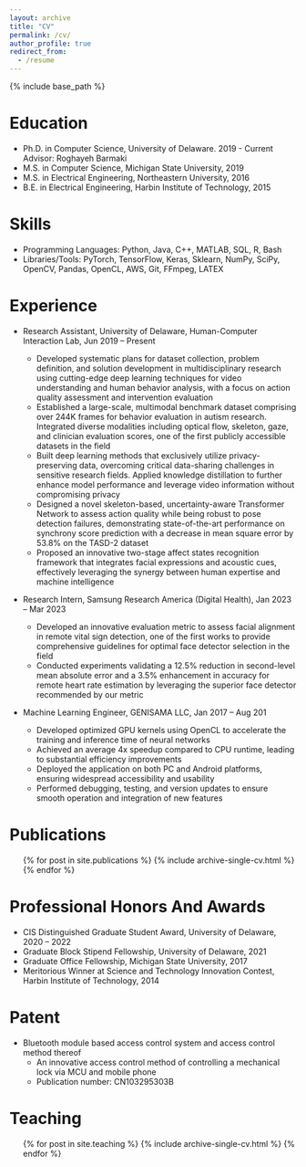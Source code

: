 ```yaml
---
layout: archive
title: "CV"
permalink: /cv/
author_profile: true
redirect_from:
  - /resume
---
```


{% include base_path %}

Education
======
* Ph.D. in Computer Science, University of Delaware. 2019 - Current <br/>
  Advisor: Roghayeh Barmaki
* M.S. in Computer Science, Michigan State University, 2019
* M.S. in Electrical Engineering, Northeastern University, 2016
* B.E. in Electrical Engineering, Harbin Institute of Technology, 2015

Skills
======
* Programming Languages: Python, Java, C++, MATLAB, SQL, R, Bash
* Libraries/Tools: PyTorch, TensorFlow, Keras, Sklearn, NumPy, SciPy, OpenCV, Pandas, OpenCL, AWS, Git, FFmpeg, LATEX

Experience
======
* Research Assistant, University of Delaware, Human-Computer Interaction Lab, Jun 2019 – Present
  * Developed systematic plans for dataset collection, problem definition, and solution development in multidisciplinary research using cutting-edge deep learning techniques for video understanding and human behavior analysis, with a focus on action quality assessment and intervention evaluation
  *	Established a large-scale, multimodal benchmark dataset comprising over 244K frames for behavior evaluation in autism research. Integrated diverse modalities including optical flow, skeleton, gaze, and clinician evaluation scores, one of the first publicly accessible datasets in the field
  *	Built deep learning methods that exclusively utilize privacy-preserving data, overcoming critical data-sharing challenges in sensitive research fields. Applied knowledge distillation to further enhance model performance and leverage video information without compromising privacy
  *	Designed a novel skeleton-based, uncertainty-aware Transformer Network to assess action quality while being robust to pose detection failures, demonstrating state-of-the-art performance on synchrony score prediction with a decrease in mean square error by 53.8% on the TASD-2 dataset
  *	Proposed an innovative two-stage affect states recognition framework that integrates facial expressions and acoustic cues, effectively leveraging the synergy between human expertise and machine intelligence

* Research Intern, Samsung Research America (Digital Health), Jan 2023 – Mar 2023
  * Developed an innovative evaluation metric to assess facial alignment in remote vital sign detection, one of the first works to provide comprehensive guidelines for optimal face detector selection in the field
  * Conducted experiments validating a 12.5% reduction in second-level mean absolute error and a 3.5% enhancement in accuracy for remote heart rate estimation by leveraging the superior face detector recommended by our metric

* Machine Learning Engineer, GENISAMA LLC, Jan 2017 – Aug 201
  * Developed optimized GPU kernels using OpenCL to accelerate the training and inference time of neural networks
  * Achieved an average 4x speedup compared to CPU runtime, leading to substantial efficiency improvements
  * Deployed the application on both PC and Android platforms, ensuring widespread accessibility and usability
  * Performed debugging, testing, and version updates to ensure smooth operation and integration of new features

Publications
======
  <ul>{% for post in site.publications %}
    {% include archive-single-cv.html %}
  {% endfor %}</ul>

Professional Honors And Awards
======
* CIS Distinguished Graduate Student Award, University of Delaware, 2020 – 2022
* Graduate Block Stipend Fellowship, University of Delaware, 2021
* Graduate Office Fellowship, Michigan State University, 2017
* Meritorious Winner at Science and Technology Innovation Contest, Harbin Institute of Technology, 2014

Patent
======
* Bluetooth module based access control system and access control method thereof
  * An innovative access control method of controlling a mechanical lock via MCU and mobile phone 
  * Publication number: CN103295303B 

Teaching
======
  <ul>{% for post in site.teaching %}
    {% include archive-single-cv.html %}
  {% endfor %}</ul>


<!--  
Talks
======
  <ul>{% for post in site.talks %}
    {% include archive-single-talk-cv.html %}
  {% endfor %}</ul>

Service and leadership
======
* Currently signed in to 43 different slack teams
-->
